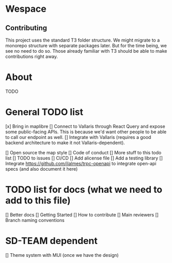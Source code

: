 # Wespace 

## Contributing

This project uses the standard T3 folder structure. We might migrate to a monorepo structure with separate packages later. But for the time being, we see no need to do so. Those already familiar with T3 should be able to make contributions right away.

# About 
TODO

# General TODO list 

[x] Bring in maplibre
[] Connect to Vallaris through React Query and expose some public-facing APIs. This is because we'd want other people to be able to call our endpoint as well.
[] Integrate with Vallaris (requires a good backend architecture to make it not Vallaris-dependent).

[] Open source the map style
[] Code of conduct
[] More stuff to this todo list
[] TODO to issues
[] CI/CD
[] Add alicense file
[] Add a testing library
[] Integrate https://github.com/jlalmes/trpc-openapi to integrate open-api specs (and also document it here)

# TODO list for docs (what we need to add to this file)
[] Better docs
[] Getting Started
[] How to contribute
[] Main reviewers
[] Branch naming conventions

# SD-TEAM dependent
[] Theme system with MUI (once we have the design)